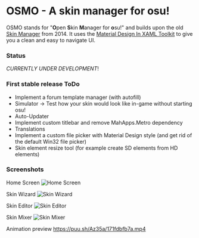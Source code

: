 # OSMO - A skin manager for osu!

 OSMO stands for "**O**pen **S**kin **M**anager for **o**su!" and builds upon the old [Skin Manager](https://osu.ppy.sh/community/forums/topics/231747 "Skin Manager") from 2014. It uses the [Material Design In XAML Toolkit](https://github.com/ButchersBoy/MaterialDesignInXamlToolkit "Material Design In XAML Toolkit") to give you a clean and easy to navigate UI.

### Status

*CURRENTLY UNDER DEVELOPMENT*!

### First stable release ToDo

- Implement a forum template manager (with autofill)
- Simulator -> Test how your skin would look like in-game without starting osu!
- Auto-Updater
- Implement custom titlebar and remove MahApps.Metro dependency
- Translations
- Implement a custom file picker with Material Design style (and get rid of the default Win32 file picker)
- Skin element resize tool (for example create SD elements from HD elements)

### Screenshots

Home Screen
![Home Screen](https://i.ppy.sh/3355c94f3fcad37f00f9b516e7129d7d0f09dfa7/68747470733a2f2f7075752e73682f417a3255632f636665393337643333662e6a7067 "Home Screen")

Skin Wizard
![Skin Wizard](https://i.ppy.sh/2cf56be9724b86760c13684467017ee8e7ee757c/68747470733a2f2f7075752e73682f417a3259522f386631643037633034352e6a7067 "Skin Wizard")

Skin Editor
![Skin Editor](https://i.ppy.sh/3780c698ed84648aa1fe4fca3dd7bf58edb72e5c/68747470733a2f2f7075752e73682f417a3330582f306436386364396162302e6a7067 "Skin Editor")

Skin Mixer
![Skin Mixer](https://i.ppy.sh/c89807d0d7f17859c748f05b40c6d269260401e7/68747470733a2f2f7075752e73682f41415434372f653434626530633132352e6a7067 "Skin Mixer")

Animation preview 
https://puu.sh/Az35a/171fdbfb7a.mp4
